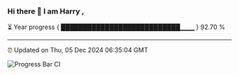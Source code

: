 ### Hi there 👋 I am Harry , 

⏳ Year progress { ███████████████████████████▁▁▁ } 92.70 %

---

⏰ Updated on Thu, 05 Dec 2024 06:35:04 GMT

![Progress Bar CI](https://github.com/duykhang68/duykhang68/workflows/Progress%20Bar%20CI/badge.svg)
